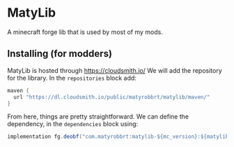 # MatyLib
A minecraft forge lib that is used by most of my mods.

## Installing (for modders)
MatyLib is hosted through https://cloudsmith.io/
We will add the repository for the library. In the `repositories` block add:
```java
maven {
  url "https://dl.cloudsmith.io/public/matyrobbrt/matylib/maven/"
}
```
From here, things are pretty straightforward. We can define the dependency, in the `dependencies` block using:
```java
implementation fg.deobf("com.matyrobbrt:matylib-${mc_version}:${matylib_version}") // Make sure to define these values in your build.gradle, and make sure that the version you are targetting exists!
```
